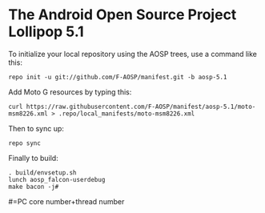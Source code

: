 The Android Open Source Project Lollipop 5.1
===========

To initialize your local repository using the AOSP trees, use a command like this:

    repo init -u git://github.com/F-AOSP/manifest.git -b aosp-5.1

Add Moto G resources by typing this:

    curl https://raw.githubusercontent.com/F-AOSP/manifest/aosp-5.1/moto-msm8226.xml > .repo/local_manifests/moto-msm8226.xml

Then to sync up:

    repo sync

Finally to build:

    . build/envsetup.sh
    lunch aosp_falcon-userdebug
    make bacon -j#

 #=PC core number+thread number

